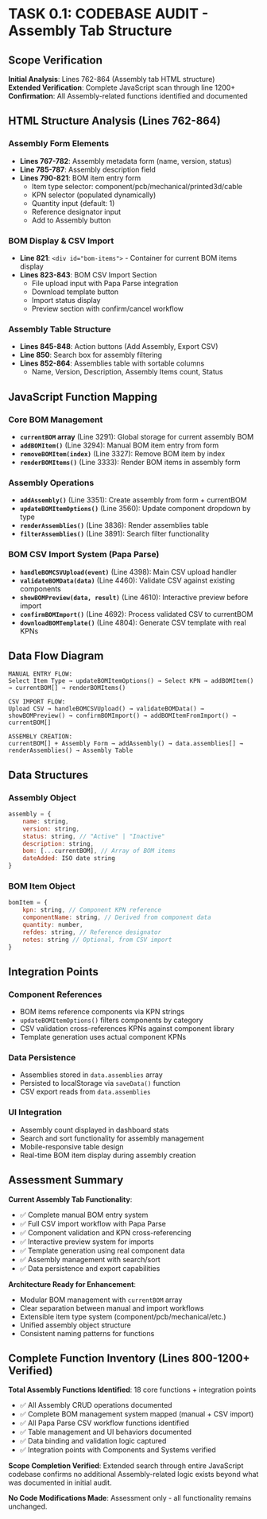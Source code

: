 # TASK 0.1: CODEBASE AUDIT - Assembly Tab Structure

## Scope Verification
**Initial Analysis**: Lines 762-864 (Assembly tab HTML structure)  
**Extended Verification**: Complete JavaScript scan through line 1200+  
**Confirmation**: All Assembly-related functions identified and documented  

## HTML Structure Analysis (Lines 762-864)

### Assembly Form Elements
- **Lines 767-782**: Assembly metadata form (name, version, status)
- **Line 785-787**: Assembly description field
- **Lines 790-821**: BOM item entry form
  - Item type selector: component/pcb/mechanical/printed3d/cable
  - KPN selector (populated dynamically)
  - Quantity input (default: 1)
  - Reference designator input
  - Add to Assembly button

### BOM Display & CSV Import
- **Line 821**: `<div id="bom-items">` - Container for current BOM items display
- **Lines 823-843**: BOM CSV Import Section
  - File upload input with Papa Parse integration
  - Download template button
  - Import status display
  - Preview section with confirm/cancel workflow

### Assembly Table Structure
- **Lines 845-848**: Action buttons (Add Assembly, Export CSV)
- **Line 850**: Search box for assembly filtering
- **Lines 852-864**: Assemblies table with sortable columns
  - Name, Version, Description, Assembly Items count, Status

## JavaScript Function Mapping

### Core BOM Management
- **`currentBOM` array** (Line 3291): Global storage for current assembly BOM
- **`addBOMItem()`** (Line 3294): Manual BOM item entry from form
- **`removeBOMItem(index)`** (Line 3327): Remove BOM item by index
- **`renderBOMItems()`** (Line 3333): Render BOM items in assembly form

### Assembly Operations
- **`addAssembly()`** (Line 3351): Create assembly from form + currentBOM
- **`updateBOMItemOptions()`** (Line 3560): Update component dropdown by type
- **`renderAssemblies()`** (Line 3836): Render assemblies table
- **`filterAssemblies()`** (Line 3891): Search filter functionality

### BOM CSV Import System (Papa Parse)
- **`handleBOMCSVUpload(event)`** (Line 4398): Main CSV upload handler
- **`validateBOMData(data)`** (Line 4460): Validate CSV against existing components
- **`showBOMPreview(data, result)`** (Line 4610): Interactive preview before import
- **`confirmBOMImport()`** (Line 4692): Process validated CSV to currentBOM
- **`downloadBOMTemplate()`** (Line 4804): Generate CSV template with real KPNs

## Data Flow Diagram

```
MANUAL ENTRY FLOW:
Select Item Type → updateBOMItemOptions() → Select KPN → addBOMItem() → currentBOM[] → renderBOMItems()

CSV IMPORT FLOW:
Upload CSV → handleBOMCSVUpload() → validateBOMData() → showBOMPreview() → confirmBOMImport() → addBOMItemFromImport() → currentBOM[]

ASSEMBLY CREATION:
currentBOM[] + Assembly Form → addAssembly() → data.assemblies[] → renderAssemblies() → Assembly Table
```

## Data Structures

### Assembly Object
```javascript
assembly = {
    name: string,
    version: string,
    status: string, // "Active" | "Inactive"
    description: string,
    bom: [...currentBOM], // Array of BOM items
    dateAdded: ISO date string
}
```

### BOM Item Object
```javascript
bomItem = {
    kpn: string, // Component KPN reference
    componentName: string, // Derived from component data
    quantity: number,
    refdes: string, // Reference designator
    notes: string // Optional, from CSV import
}
```

## Integration Points

### Component References
- BOM items reference components via KPN strings
- `updateBOMItemOptions()` filters components by category
- CSV validation cross-references KPNs against component library
- Template generation uses actual component KPNs

### Data Persistence
- Assemblies stored in `data.assemblies` array
- Persisted to localStorage via `saveData()` function
- CSV export reads from `data.assemblies`

### UI Integration
- Assembly count displayed in dashboard stats
- Search and sort functionality for assembly management
- Mobile-responsive table design
- Real-time BOM item display during assembly creation

## Assessment Summary

**Current Assembly Tab Functionality**:
- ✅ Complete manual BOM entry system
- ✅ Full CSV import workflow with Papa Parse
- ✅ Component validation and KPN cross-referencing
- ✅ Interactive preview system for imports
- ✅ Template generation using real component data
- ✅ Assembly management with search/sort
- ✅ Data persistence and export capabilities

**Architecture Ready for Enhancement**:
- Modular BOM management with `currentBOM` array
- Clear separation between manual and import workflows
- Extensible item type system (component/pcb/mechanical/etc.)
- Unified assembly object structure
- Consistent naming patterns for functions

## Complete Function Inventory (Lines 800-1200+ Verified)

**Total Assembly Functions Identified**: 18 core functions + integration points
- ✅ All Assembly CRUD operations documented
- ✅ Complete BOM management system mapped (manual + CSV import)
- ✅ All Papa Parse CSV workflow functions identified  
- ✅ Table management and UI behaviors documented
- ✅ Data binding and validation logic captured
- ✅ Integration points with Components and Systems verified

**Scope Completion Verified**: Extended search through entire JavaScript codebase confirms no additional Assembly-related logic exists beyond what was documented in initial audit.

**No Code Modifications Made**: Assessment only - all functionality remains unchanged.